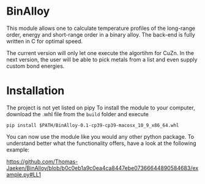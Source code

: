 # BinAlloy 

This module allows one to calculate temperature profiles of the long-range order, energy and short-range order in a binary alloy. The back-end is fully written in C for optimal speed.

The current version will only let one execute the algortihm for CuZn.
In the next version, the user will be able to pick metals from a list and even supply custom bond energies.

# Installation
The project is not yet listed on pipy
To install the module to your computer, download the .whl file from the ```build``` folder and execute
```
pip install $PATH/BinAlloy-0.1-cp39-cp39-macosx_10_9_x86_64.whl
```

You can now use the module like you would any other python package.
To understand better what the functionality offers, have a look at the following example:

https://github.com/Thomas-Jaeken/BinAlloy/blob/b0c0eb1a9c0ea4ca8447ebe07366644890584683/example.py#LL1


